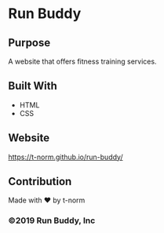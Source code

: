# Run Buddy

## Purpose
A website that offers fitness training services.

## Built With
* HTML
* CSS

## Website
https://t-norm.github.io/run-buddy/

## Contribution
Made with ❤️ by t-norm

### ©️2019 Run Buddy, Inc 